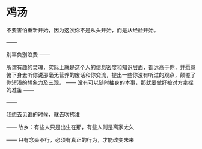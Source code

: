 # 鸡汤

不要害怕重新开始，因为这次你不是从头开始，而是从经验开始。

——

别辜负别浪费
——

所谓有趣的灵魂，实际上就是这个人的信息密度和知识层面，都远高于你，并愿意俯下身去听你说那毫无营养的废话和你交流，提出一些你没有听过的观点，颠覆了你短浅的想象力及三观。
——
没有可以随时抽身的本事，那就要做好被对方拿捏的准备
——

——

我想去见谁的时候，就去吹拂谁

——
故乡：有些人只是出生在那，有些人则是离家太久

——
只有念头不行，必须有真正的行为，才能改变未来
